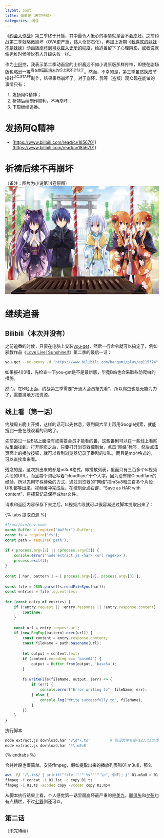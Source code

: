```yaml
---
layout: post
title: 追番记（未完待续）
categories: 闲谈
---
```

《[约会大作战](https://www.bilibili.com/bangumi/media/md4188)》第三季终于开播，其中最令人揪心的事情就是会不会[崩坏](https://zh.moegirl.org/作画崩坏)。之前约战第二季就略微崩坏（OVA更严重，路人全部石化），再加上近期《[我喜欢的妹妹不是妹妹](https://zh.wikipedia.org/wiki/我喜歡的妹妹不是妹妹)》动画版[崩坏到可以载入史册的程度](https://zhuanlan.zhihu.com/p/5052246)，给追番留下了心理阴影，或者说就像运维时候听说有人升级失败一样。

作为[士织](https://zh.moegirl.org/五河士织)控，我表示第二季动画里的士织酱远不如小说原版那样传神，即使在剧场版也略逊一筹<sup>看在像[园田海未](https://zh.moegirl.org/园田海未)的份上就不计较了</sup>。然而，不幸的是，第三季虽然换成节操社<sup>J.C.STAFF</sup>制作，结果果然崩坏了。对于崩坏，我等（盗版）观众现在能做的事情只有：

1. 发扬阿Q精神；
2. 祈祷后续制作顺利，不再崩坏；
3. 下周继续追番。

<!-- more -->

# 发扬阿Q精神
* [https://www.bilibili.com/read/cv1856701](https://www.bilibili.com/read/cv1856701)

# 祈祷后续不再崩坏
（备注：图片为小说第14卷原图）
![祈祷后续制作顺利，不再崩坏](/img/2019-01-14-anime/dal14_p2.jpg)

# 继续追番
## Bilibili（本次并没有）
之前追番的时候，只要在电脑上安装[you-get](https://github.com/soimort/you-get)，然后一行命令就可以搞定了，例如邪教作品《[Love Live! Sunshine!!](https://www.bilibili.com/bangumi/media/md5062)》第二季的最后一话：

```bash
you-get --no-proxy -d "https://www.bilibili.com/bangumi/play/ep115324"
```

如果报403错，先检查一下you-get是不是最新版，毕竟B站也会采取些防爬虫的措施。

然而，在B站上面，约战第三季需要“开通大会员抢先看”，所以爬虫也是无能为力了，需要换地方找资源。

## 线上看（第一话）
约战周五晚上开播，这样的话可以先休息，等到周六早上再用Google搜索，就能搜到一些在线观看的网站了。

先前追过一些B站上面没有或需要会员才能看的番，这些番剧可以在一些线上看网站里面找到。打开网页之后，只要打开浏览器控制台，点击“网络”标签，然后点击页面上的播放按钮，就可以看到浏览器记录了番剧的URL，而且是mp4格式的，可以直接拿来看。

残念的是，这次扒出来的都是m3u8格式，即播放列表，里面只有三百多个ts视频片段的URL，而且每个网址写着“cloudflare”十个大字。因为没有爬Cloudflare的经验，所以先用守株待兔的方式，通过浏览器的“网络”把m3u8和三百多个片段URL都等出来。视频缓冲完成后，在控制台点右键，“Save as HAR with content”，将捕获记录保存成har文件。

请求和返回内容保存下来之后，ts视频片段就可以很容易通过脚本提取出来了：

{% tabs 提取资源 %}
<!-- tab JavaScript -->
```js
#!/usr/bin/env node
const Buffer = require('buffer').Buffer;
const fs = require('fs');
const path = require('path');

if (!process.argv[2] || !process.argv[3]) {
    console.error('node extract.js <har> <url regexp>');
    process.exit(1);
}

const [ har, pattern ] = [ process.argv[2], process.argv[3] ];

const file = JSON.parse(fs.readFileSync(har));
const entries = file.log.entries;

for (const entry of entries) {
    if (!entry.request || !entry.response || !entry.response.content) {
        continue;
    }

    const url = entry.request.url;
    if (new RegExp(pattern).exec(url)) {
        const content = entry.response.content;
        const fileName = path.basename(url);

        let output = content.text;
        if (content.encoding === 'base64') {
            output = Buffer.from(output, 'base64');
        }

        fs.writeFile(fileName, output, (err) => {
            if (err) {
                console.error("Error writing to", fileName, err);
            } else {
                console.log("Write successfully to", fileName);
            }
        });
    }
}
```

执行脚本

```bash
node extract.js download.har 'v\d*\.ts'         # 假设文件名是v123.ts之类的
node extract.js download.har '*\.m3u8'
```
<!-- endtab -->
{% endtabs %}

合并片段也很简单。安装ffmpeg，假如提取出来的播放列表叫01.m3u8，那么

```bash
awk -F/ '/\.ts$/ { printf("file '"'"'%s'"'"'\n", $NF); }' 01.m3u8 > 01.lst
ffmpeg -f concat -i 01.lst -c copy 01.ts
ffmpeg -i 01.ts -acodec copy -vcodec copy 01.mp4
```

从脚本执行结果上看，个人感觉第一话里面崩坏最严重的是[美九](https://zh.moegirl.org/诱宵美九)，[耶俱矢](https://zh.moegirl.org/八舞耶俱矢)和[夕弦](https://zh.moegirl.org/八舞夕弦)也有点糟糕，不过[七罪](https://zh.moegirl.org/七罪)倒还可以。

## 第二话
（未完待续）
